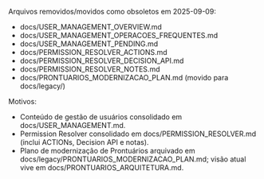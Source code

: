 Arquivos removidos/movidos como obsoletos em 2025-09-09:
- docs/USER_MANAGEMENT_OVERVIEW.md
- docs/USER_MANAGEMENT_OPERACOES_FREQUENTES.md
- docs/USER_MANAGEMENT_PENDING.md
- docs/PERMISSION_RESOLVER_ACTIONS.md
- docs/PERMISSION_RESOLVER_DECISION_API.md
- docs/PERMISSION_RESOLVER_NOTES.md
- docs/PRONTUARIOS_MODERNIZACAO_PLAN.md (movido para docs/legacy/)

Motivos:
- Conteúdo de gestão de usuários consolidado em docs/USER_MANAGEMENT.md.
- Permission Resolver consolidado em docs/PERMISSION_RESOLVER.md (inclui ACTIONs, Decision API e notas).
- Plano de modernização de Prontuários arquivado em docs/legacy/PRONTUARIOS_MODERNIZACAO_PLAN.md; visão atual vive em docs/PRONTUARIOS_ARQUITETURA.md.

